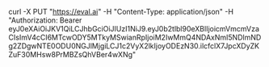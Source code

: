 curl -X PUT "https://eval.ai" -H "Content-Type: application/json" -H "Authorization: Bearer eyJ0eXAiOiJKV1QiLCJhbGciOiJIUzI1NiJ9.eyJ0b2tlbl90eXBlIjoicmVmcmVzaCIsImV4cCI6MTcwODY5MTkyMSwianRpIjoiM2IwMmQ4NDAxNmI5NDlmNDg2ZDgwNTE0ODU0NGJlMjgiLCJ1c2VyX2lkIjoyODEzN30.ilcfclX7JpcXDyZKZuF30MHsw8PrMBZsQhVBer4wXNg"
